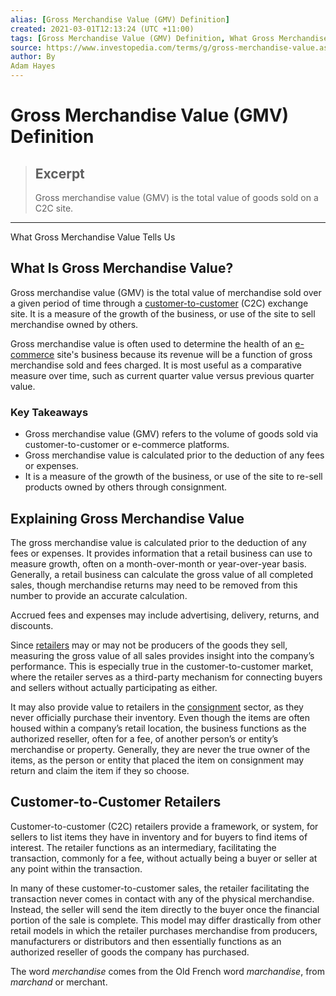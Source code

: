```yaml
---
alias: [Gross Merchandise Value (GMV) Definition]
created: 2021-03-01T12:13:24 (UTC +11:00)
tags: [Gross Merchandise Value (GMV) Definition, What Gross Merchandise Value Tells Us]
source: https://www.investopedia.com/terms/g/gross-merchandise-value.asp
author: By
Adam Hayes
---
```


# Gross Merchandise Value (GMV) Definition

> ## Excerpt
> Gross merchandise value (GMV) is the total value of goods sold on a C2C site.

---

What Gross Merchandise Value Tells Us
## What Is Gross Merchandise Value?

Gross merchandise value (GMV) is the total value of merchandise sold over a given period of time through a [customer-to-customer](https://www.investopedia.com/terms/c/ctoc.asp) (C2C) exchange site. It is a measure of the growth of the business, or use of the site to sell merchandise owned by others.

Gross merchandise value is often used to determine the health of an [e-commerce](https://www.investopedia.com/terms/e/ecommerce.asp) site's business because its revenue will be a function of gross merchandise sold and fees charged. It is most useful as a comparative measure over time, such as current quarter value versus previous quarter value.

### Key Takeaways

-   Gross merchandise value (GMV) refers to the volume of goods sold via customer-to-customer or e-commerce platforms.
-   Gross merchandise value is calculated prior to the deduction of any fees or expenses.
-   It is a measure of the growth of the business, or use of the site to re-sell products owned by others through consignment.

## Explaining Gross Merchandise Value

The gross merchandise value is calculated prior to the deduction of any fees or expenses. It provides information that a retail business can use to measure growth, often on a month-over-month or year-over-year basis. Generally, a retail business can calculate the gross value of all completed sales, though merchandise returns may need to be removed from this number to provide an accurate calculation.

Accrued fees and expenses may include advertising, delivery, returns, and discounts.

Since [retailers](https://www.investopedia.com/terms/r/retail-sales.asp) may or may not be producers of the goods they sell, measuring the gross value of all sales provides insight into the company’s performance. This is especially true in the customer-to-customer market, where the retailer serves as a third-party mechanism for connecting buyers and sellers without actually participating as either.

It may also provide value to retailers in the [consignment](https://www.investopedia.com/terms/c/consignment.asp) sector, as they never officially purchase their inventory. Even though the items are often housed within a company’s retail location, the business functions as the authorized reseller, often for a fee, of another person’s or entity’s merchandise or property. Generally, they are never the true owner of the items, as the person or entity that placed the item on consignment may return and claim the item if they so choose.

## Customer-to-Customer Retailers

Customer-to-customer (C2C) retailers provide a framework, or system, for sellers to list items they have in inventory and for buyers to find items of interest. The retailer functions as an intermediary, facilitating the transaction, commonly for a fee, without actually being a buyer or seller at any point within the transaction.

In many of these customer-to-customer sales, the retailer facilitating the transaction never comes in contact with any of the physical merchandise. Instead, the seller will send the item directly to the buyer once the financial portion of the sale is complete. This model may differ drastically from other retail models in which the retailer purchases merchandise from producers, manufacturers or distributors and then essentially functions as an authorized reseller of goods the company has purchased.

The word _merchandise_ comes from the Old French word _marchandise_, from _marchand_ or merchant.

